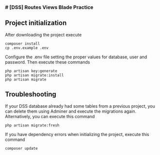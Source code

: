 ### # [DSS] Routes Views Blade Practice

## Project initialization

After downloading the project execute
```shell
composer install
cp .env.example .env
```

Configure the .env file setting the proper values for database, user and password. Then execute these commands
```shell
php artisan key:generate
php artisan migrate:install
php artisan migrate
```

## Troubleshooting

If your DSS database already had some tables from a previous project, you can delete them using Adminer and execute the migrations again. Alternatively, you can execute this command
```shell
php artisan migrate:fresh
```

If you have dependency errors when initializing the project, execute this command
```shell
composer update
```